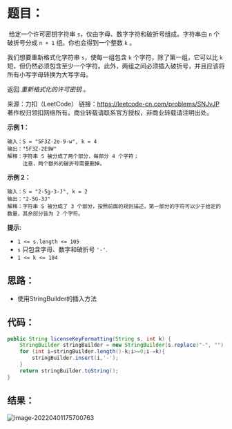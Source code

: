 # 题目：

​	给定一个许可密钥字符串 `s`，仅由字母、数字字符和破折号组成。字符串由 `n` 个破折号分成 `n + 1` 组。你也会得到一个整数 `k` 。

我们想要重新格式化字符串 `s`，使每一组包含 `k` 个字符，除了第一组，它可以比 `k` 短，但仍然必须包含至少一个字符。此外，两组之间必须插入破折号，并且应该将所有小写字母转换为大写字母。

返回 *重新格式化的许可密钥* 。



来源：力扣（LeetCode） 链接：https://leetcode-cn.com/problems/SNJvJP 著作权归领扣网络所有。商业转载请联系官方授权，非商业转载请注明出处。

<!--more-->

**示例 1：**

```
输入：S = "5F3Z-2e-9-w", k = 4
输出："5F3Z-2E9W"
解释：字符串 S 被分成了两个部分，每部分 4 个字符；
     注意，两个额外的破折号需要删掉。
```

**示例 2：**

```
输入：S = "2-5g-3-J", k = 2
输出："2-5G-3J"
解释：字符串 S 被分成了 3 个部分，按照前面的规则描述，第一部分的字符可以少于给定的数量，其余部分皆为 2 个字符。
```

**提示:**

- `1 <= s.length <= 105`
- `s` 只包含字母、数字和破折号 `'-'`.
- `1 <= k <= 104`

## 思路：

- 使用StringBuilder的插入方法

## 代码：

```java
public String licenseKeyFormatting(String s, int k) {
    StringBuilder stringBuilder = new StringBuilder(s.replace("-", "").toUpperCase());
    for (int i=stringBuilder.length()-k;i>=0;i-=k){
        stringBuilder.insert(i,'-');
    }
    return stringBuilder.toString();
}
```

## 结果：

![image-20220401175700763](https://misteryliu.oss-cn-beijing.aliyuncs.com/image/image-20220401175700763.png)